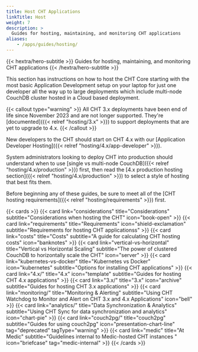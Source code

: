 ```yaml
---
title: Host CHT Applications
linkTitle: Host
weight: 7
description: >
  Guides for hosting, maintaining, and monitoring CHT applications
aliases:
    - /apps/guides/hosting/
---
```


{{< hextra/hero-subtitle >}}
  Guides for hosting, maintaining, and monitoring CHT applications
{{< /hextra/hero-subtitle >}}

This section has instructions on how to host the CHT Core starting with the most basic Application Development setup on your laptop for just one developer all the way up to large deployments which include multi-node CouchDB cluster hosted in a Cloud based deployment.

{{< callout type="warning" >}}
  All CHT 3.x deployments have been end of life since November 2023 and are not longer supported. They're [documented]({{< relref "hosting/3.x" >}}) to support deployments that are yet to upgrade to 4.x. 
{{< /callout >}}

New developers to the CHT should start on CHT 4.x with our [Application Developer Hosting]({{< relref "hosting/4.x/app-developer" >}}).

System administrators looking to deploy CHT into production should understand when to use [single vs multi-node CouchDB]({{< relref "hosting/4.x/production" >}}) first, then read the [4.x production hosting section]({{< relref "hosting/4.x/production" >}}) to select a style of hosting that best fits them.

Before beginning any of these guides, be sure to meet all of the [CHT hosting requirements]({{< relref "hosting/requirements" >}}) first.

{{< cards >}}
  {{< card link="considerations" title="Considerations" subtitle="Considerations when hosting the CHT" icon="book-open" >}}
  {{< card link="requirements" title="Requirements" icon="shield-exclamation" subtitle="Requirements for hosting CHT applicationss" >}}
  {{< card link="costs" title="Costs" subtitle="A guide for calculating CHT hosting costs" icon="banknotes" >}}
  {{< card link="vertical-vs-horizontal" title="Vertical vs Horizontal Scaling" subtitle="The power of clustered CouchDB to horizontally scale the CHT" icon="server" >}}
  {{< card link="kubernetes-vs-docker" title="Kubernetes vs Docker" icon="kubernetes" subtitle="Options for installing CHT applications" >}}
  {{< card link="4.x/" title="4.x" icon="template" subtitle="Guides for hosting CHT 4.x applications" >}}
  {{< card link="3.x/" title="3.x" icon="archive" subtitle="Guides for hosting CHT 3.x applications" >}}
  {{< card link="monitoring/" title="Monitoring & Alerting" subtitle="Using CHT Watchdog to Monitor and Alert on  CHT 3.x and 4.x Applications" icon="bell" >}}
  {{< card link="analytics/" title="Data Synchronization & Analytics" subtitle="Using CHT Sync for data synchronization and analytics" icon="chart-pie" >}}
  {{< card link="couch2pg/" title="couch2pg" subtitle="Guides for using couch2pg" icon="presentation-chart-line" tag="deprecated" tagType="warning" >}}
  {{< card link="medic" title="At Medic" subtitle="Guidelines internal to Medic-hosted CHT instances " icon="briefcase" tag="medic-internal" >}}
{{< /cards >}}